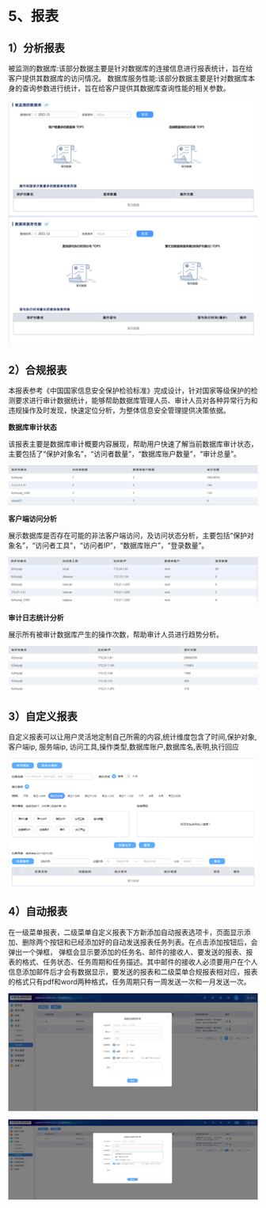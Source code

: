 # 5、报表

## 1）分析报表

被监测的数据库:该部分数据主要是针对数据库的连接信息进行报表统计，旨在给客户提供其数据库的访问情况。
数据库服务性能:该部分数据主要是针对数据库本身的查询参数进行统计，旨在给客户提供其数据库查询性能的相关参数。

![](/images/operation/rule/bb1.png)

## 2）合规报表

本报表参考《中国国家信息安全保护检验标准》完成设计，针对国家等级保护的检测要求进行审计数据统计，能够帮助数据库管理人员、审计人员对各种异常行为和违规操作及时发现，快速定位分析，为整体信息安全管理提供决策依据。

**数据库审计状态**

该报表主要是数据库审计概要内容展现，帮助用户快速了解当前数据库审计状态，主要包括了“保护对象名”，“访问者数量”，“数据库账户数量”，“审计总量”。

![](/images/operation/rule/bb2.png)

**客户端访问分析**

展示数据库是否存在可能的非法客户端访问，及访问状态分析，主要包括“保护对象名”，“访问者工具”，“访问者IP”，“数据库账户”，“登录数量”。

![](/images/operation/rule/bb3.png)

**审计日志统计分析**

展示所有被审计数据库产生的操作次数，帮助审计人员进行趋势分析。

![](/images/operation/rule/bb4.png)

## 3）自定义报表

自定义报表可以让用户灵活地定制自己所需的内容,统计维度包含了时间,保护对象,客户端ip, 服务端ip, 访问工具,操作类型,数据库账户,数据库名,表明,执行回应

![](/images/operation/rule/bb5.png)


## 4）自动报表

在一级菜单报表，二级菜单自定义报表下方新添加自动报表选项卡，页面显示添加、删除两个按钮和已经添加好的自动发送报表任务列表。在点击添加按钮后，会弹出一个弹框， 弹框会显示要添加的任务名、邮件的接收人、要发送的报表、报表的格式、任务状态、任务周期和任务描述。其中邮件的接收人必须要用户在个人信息添加邮件后才会有数据显示，要发送的报表和二级菜单合规报表相对应，报表的格式只有pdf和word两种格式，任务周期只有一周发送一次和一月发送一次。 

![](/images/operation/rule/bb6.png)

![](/images/operation/rule/bb7.png)


